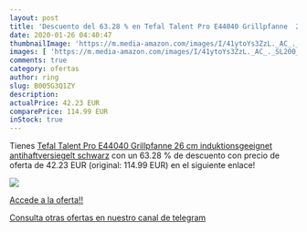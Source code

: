 ```yaml
---
layout: post
title: 'Descuento del 63.28 % en Tefal Talent Pro E44040 Grillpfanne  26 '
date: 2020-01-26 04:40:47
thumbnailImage: 'https://m.media-amazon.com/images/I/41ytoYs3ZzL._AC_._SL200_.jpg'
images: [ 'https://m.media-amazon.com/images/I/41ytoYs3ZzL._AC_._SL200_.jpg' ]
comments: true
category: ofertas
author: ring
slug: B005G3Q1ZY
description:
actualPrice: 42.23 EUR
comparePrice: 114.99 EUR
inStock: true
---
```


Tienes [Tefal Talent Pro E44040 Grillpfanne  26 cm  induktionsgeeignet  antihaftversiegelt  schwarz](https://www.amazon.com/dp/B005G3Q1ZY/?tag=redken08-20) con un 63.28 % de descuento con precio de oferta de 42.23 EUR (original: 114.99 EUR) en el siguiente enlace!

[![](https://m.media-amazon.com/images/I/41ytoYs3ZzL._AC_._SL200_.jpg)](https://www.amazon.com/dp/B005G3Q1ZY/?tag=redken08-20)

[Accede a la oferta!!](https://www.amazon.com/dp/B005G3Q1ZY/?tag=redken08-20)

[Consulta otras ofertas en nuestro canal de telegram](https://t.me/s/ofertas25)
